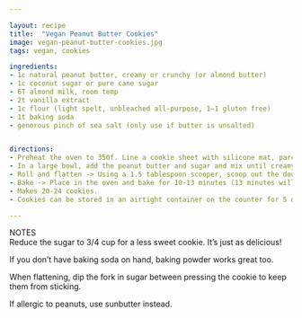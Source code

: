 ```yaml
---

layout: recipe
title:  "Vegan Peanut Butter Cookies"
image: vegan-peanut-butter-cookies.jpg
tags: vegan, cookies

ingredients:
- 1c natural peanut butter, creamy or crunchy (or almond butter)
- 1c coconut sugar or pure cane sugar
- 6T almond milk, room temp
- 2t vanilla extract
- 1c flour (light spelt, unbleached all-purpose, 1–1 gluten free)
- 1t baking soda
- generous pinch of sea salt (only use if butter is unsalted)


directions:
- Preheat the oven to 350f. Line a cookie sheet with silicone mat, parchment paper or leave ungreased.
- In a large bowl, add the peanut butter and sugar and mix until creamy. Stir in the almond milk and vanilla. Next, add the flour, baking soda and salt, mix to combine. The dough will be tough to stir, using your hands to mix it together will be easier.
- Roll and flatten -> Using a 1.5 tablespoon scooper, scoop out the dough and roll into balls, about 1 1/4 inch. Place the balls of dough about 2 1/2 inches apart on a baking sheet. Using the back of a fork, flatten in a crisscross pattern. Optionally, sprinkle with sugar or coarse salt.
- Bake -> Place in the oven and bake for 10-13 minutes (13 minutes will yield a crispier cookie that’s tender inside). Let cool a few minutes, transfer cookies to a wire rack and repeat with remaining dough.
- Makes 20-24 cookies.
- Cookies can be stored in an airtight container on the counter for 5 days. To keep longer, store in the refrigerator for up to 2 weeks. Let cookies cool completely, store in a freezer safe container for up to 2 months.

---
```


NOTES  
Reduce the sugar to 3/4 cup for a less sweet cookie. It’s just as delicious!

If you don’t have baking soda on hand, baking powder works great too.

When flattening, dip the fork in sugar between pressing the cookie to keep them from sticking.

If allergic to peanuts, use sunbutter instead.
